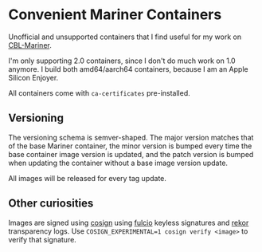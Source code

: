 # Convenient Mariner Containers

Unofficial and unsupported containers that I find useful for my work on [CBL-Mariner].

I'm only supporting 2.0 containers, since I don't do much work on 1.0 anymore. I build both amd64/aarch64 containers, because I am an Apple Silicon Enjoyer.

All containers come with `ca-certificates` pre-installed.

## Versioning

The versioning schema is semver-shaped. The major version matches that of the base Mariner container, the minor version is bumped every time the base container image version is updated, and the patch version is bumped when updating the container without a base image version update.

All images will be released for every tag update.

## Other curiosities

Images are signed using [cosign] using [fulcio] keyless signatures and [rekor] transparency logs. Use `COSIGN_EXPERIMENTAL=1 cosign verify <image>` to verify that signature.

[CBL-Mariner]: https://github.com/microsoft/CBL-Mariner
[cosign]: https://github.com/sigstore/cosign
[fulcio]: https://github.com/sigstore/fulcio
[rekor]: https://github.com/sigstore/rekor
